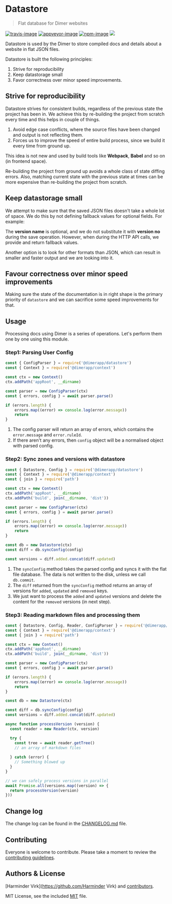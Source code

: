 # Datastore
> Flat database for Dimer websites

[![travis-image]][travis-url]
[![appveyor-image]][appveyor-url]
[![npm-image]][npm-url]
![](https://img.shields.io/badge/Uses-Typescript-294E80.svg?style=flat-square&colorA=ddd)

Datastore is used by the Dimer to store compiled docs and details about a website in flat JSON files.

Datastore is built the following principles:

1. Strive for reproducibility
2. Keep datastorage small
3. Favor correctness over minor speed improvements.


## Strive for reproducibility

Datastore strives for consistent builds, regardless of the previous state the project has been in. We achieve this by re-building the project from scratch every time and this helps in couple of things.

1. Avoid edge case conflicts, where the source files have been changed and output is not reflecting them.
2. Forces us to improve the speed of entire build process, since we build it every time from ground up.

This idea is not new and used by build tools like **Webpack**, **Babel** and so on (in frontend space).

Re-building the project from ground up avoids a whole class of state diffing errors. Also, matching current state with the previous state at times can be more expensive than re-building the project from scratch.


## Keep datastorage small

We attempt to make sure that the saved JSON files doesn't take a whole lot of space. We do this by not defining fallback values for optional fields. For example: 

The **version name** is optional, and we do not substitute it with **version no** during the save operation. However, when during the HTTP API calls, we provide and return fallback values.

Another option is to look for other formats than JSON, which can result in smaller and faster output and we are looking into it.

## Favour correctness over minor speed improvements

Making sure the state of the documentation is in right shape is the primary priority of `datastore` and we can sacrifice some speed improvements for that.

## Usage

Processing docs using Dimer is a series of operations. Let's perform them one by one using this module.

### Step1: Parsing User Config

```js
const { ConfigParser } = require('@dimerapp/datastore')
const { Context } = require('@dimerapp/context')

const ctx = new Context()
ctx.addPath('appRoot', __dirname)

const parser = new ConfigParser(ctx)
const { errors, config } = await parser.parse()

if (errors.length) {
    errors.map((error) => console.log(error.message))
    return
}
```


1. The config parser will return an array of errors, which contains the `error.message` and `error.ruleId`.
2. If there aren't any errors, then `config` object will be a normalised object with parsed config.

### Step2: Sync zones and versions with datastore

```js
const { Datastore, Config } = require('@dimerapp/datastore')
const { Context } = require('@dimerapp/context')
const { join } = require('path')

const ctx = new Context()
ctx.addPath('appRoot', __dirname)
ctx.addPath('build', join(__dirname, 'dist'))

const parser = new ConfigParser(ctx)
const { errors, config } = await parser.parse()

if (errors.length) {
    errors.map((error) => console.log(error.message))
    return
}

const db = new Datastore(ctx)
const diff = db.syncConfig(config)

const versions = diff.added.concat(diff.updated)
```

1. The `syncConfig` method takes the parsed config and syncs it with the flat file database. The data is not written to the disk, unless we call `db.commit`.
2. The `diff` returned from the `syncConfig` method returns an array of versions for `added`, `updated` and `removed` keys.
3. We just want to process the `added` and `updated` versions and delete the content for the `removed` versions (in next step).

### Step3: Reading markdown files and processing them

```js
const { Datastore, Config, Reader, ConfigParser } = require('@dimerapp/datastore')
const { Context } = require('@dimerapp/context')
const { join } = require('path')

const ctx = new Context()
ctx.addPath('appRoot', __dirname)
ctx.addPath('build', join(__dirname, 'dist'))

const parser = new ConfigParser(ctx)
const { errors, config } = await parser.parse()

if (errors.length) {
    errors.map((error) => console.log(error.message))
    return
}

const db = new Datastore(ctx)

const diff = db.syncConfig(config)
const versions = diff.added.concat(diff.updated)

async function processVersion (version) {
  const reader = new Reader(ctx, version)

  try {
    const tree = await reader.getTree()
    // an array of markdown files
    
  } catch (error) {
    // Something blowed up
  }
}

// we can safely process versions in parallel
await Promise.all(versions.map((version) => {
  return processVersion(version)
}))
```

## Change log

The change log can be found in the [CHANGELOG.md](CHANGELOG.md) file.

## Contributing

Everyone is welcome to contribute. Please take a moment to review the [contributing guidelines](CONTRIBUTING.md).

## Authors & License
[Harminder Virk](https://github.com/Harminder Virk) and [contributors](https://github.com/null/null/graphs/contributors).

MIT License, see the included [MIT](LICENSE.md) file.

[travis-image]: https://img.shields.io/travis/dimerapp/datastore/master.svg?style=flat-square&logo=travis
[travis-url]: https://travis-ci.org/dimerapp/datastore "travis"

[appveyor-image]: https://img.shields.io/appveyor/ci/thetutlage/datastore/master.svg?style=flat-square&logo=appveyor
[appveyor-url]: https://ci.appveyor.com/project/thetutlage/datastore "appveyor"

[npm-image]: https://img.shields.io/npm/v/@dimerapp/datastore.svg?style=flat-square&logo=npm
[npm-url]: https://npmjs.org/package/@dimerapp/datastore "npm"

